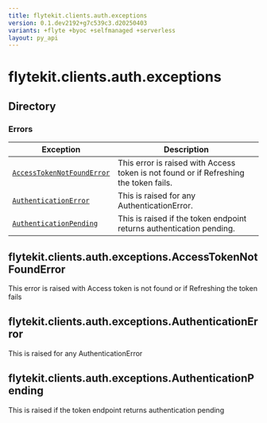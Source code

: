 ```yaml
---
title: flytekit.clients.auth.exceptions
version: 0.1.dev2192+g7c539c3.d20250403
variants: +flyte +byoc +selfmanaged +serverless
layout: py_api
---
```


# flytekit.clients.auth.exceptions

## Directory

### Errors

| Exception | Description |
|-|-|
| [`AccessTokenNotFoundError`](.././flytekit.clients.auth.exceptions#flytekitclientsauthexceptionsaccesstokennotfounderror) | This error is raised with Access token is not found or if Refreshing the token fails. |
| [`AuthenticationError`](.././flytekit.clients.auth.exceptions#flytekitclientsauthexceptionsauthenticationerror) | This is raised for any AuthenticationError. |
| [`AuthenticationPending`](.././flytekit.clients.auth.exceptions#flytekitclientsauthexceptionsauthenticationpending) | This is raised if the token endpoint returns authentication pending. |

## flytekit.clients.auth.exceptions.AccessTokenNotFoundError

This error is raised with Access token is not found or if Refreshing the token fails


## flytekit.clients.auth.exceptions.AuthenticationError

This is raised for any AuthenticationError


## flytekit.clients.auth.exceptions.AuthenticationPending

This is raised if the token endpoint returns authentication pending



